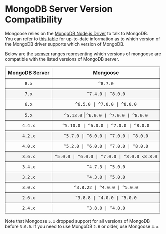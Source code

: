# MongoDB Server Version Compatibility

<style>
    tr > td, tr > th {
        border: 1px solid;
        padding: 8px;
    }

    table tr:nth-child(2n) {
        background: rgba(0,0,0,.03);
    }
</style>

Mongoose relies on the [MongoDB Node.js Driver](http://mongodb.github.io/node-mongodb-native/) to talk to MongoDB.  
You can refer to [this table](https://www.mongodb.com/docs/drivers/node/current/compatibility/) for up-to-date information as to which version of the MongoDB driver supports which version of MongoDB.

Below are the [semver](http://semver.org/) ranges representing which versions of mongoose are compatible with the listed versions of MongoDB server.


| MongoDB Server |                  Mongoose                      |
| :------------: | :--------------------------------------------: |
|     `8.x`      |                   `^8.7.0`                     |
|     `7.x`      |              `^7.4.0 \| ^8.0.0`                |
|     `6.x`      |        `^6.5.0 \| ^7.0.0 \| ^8.0.0`            |
|     `5.x`      |  `^5.13.0` \| `^6.0.0 \| ^7.0.0 \| ^8.0.0`     |
|    `4.4.x`     |    `^5.10.0 \| ^6.0.0 \| ^7.0.0 \| ^8.0.0`     |
|    `4.2.x`     |    `^5.7.0 \| ^6.0.0 \| ^7.0.0 \| ^8.0.0`      |
|    `4.0.x`     |    `^5.2.0 \| ^6.0.0 \| ^7.0.0 \| ^8.0.0`      |
|    `3.6.x`     | `^5.0.0 \| ^6.0.0 \| ^7.0.0 \| ^8.0.0 <8.8.0`  |
|    `3.4.x`     |              `^4.7.3 \| ^5.0.0`                |
|    `3.2.x`     |              `^4.3.0 \| ^5.0.0`                |
|    `3.0.x`     |          `^3.8.22 \| ^4.0.0 \| ^5.0.0`         |
|    `2.6.x`     |          `^3.8.8 \| ^4.0.0 \| ^5.0.0`          |
|    `2.4.x`     |                `^3.8.0 \| ^4.0.0`              |

Note that Mongoose `5.x` dropped support for all versions of MongoDB before `3.0.0`. If you need to use MongoDB `2.6` or older, use Mongoose `4.x`.
